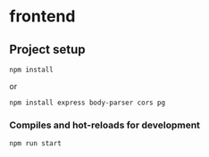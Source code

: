 # frontend

## Project setup
```
npm install
```

or

```
npm install express body-parser cors pg
```

### Compiles and hot-reloads for development
```
npm run start
```
